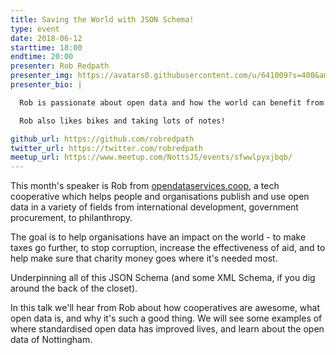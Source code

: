 ```yaml
---
title: Saving the World with JSON Schema!
type: event
date: 2018-06-12
starttime: 18:00
endtime: 20:00
presenter: Rob Redpath
presenter_img: https://avatars0.githubusercontent.com/u/641009?s=400&amp;v=4
presenter_bio: |

  Rob is passionate about open data and how the world can benefit from sharing more.

  Rob also likes bikes and taking lots of notes!

github_url: https://github.com/robredpath
twitter_url: https://twitter.com/robredpath
meetup_url: https://www.meetup.com/NottsJS/events/sfwwlpyxjbqb/
---
```


This month's speaker is Rob from
[opendataservices.coop](http://opendataservices.coop/), a tech cooperative which
helps people and organisations publish and use open data in a variety of fields
from international development, government procurement, to philanthropy.

The goal is to help organisations have an impact on the world - to make taxes go
further, to stop corruption, increase the effectiveness of aid, and to help make
sure that charity money goes where it's needed most.

Underpinning all of this JSON Schema (and some XML Schema, if you dig around the
back of the closet).

In this talk we'll hear from Rob about how cooperatives are awesome, what open
data is, and why it's such a good thing. We will see some examples of where
standardised open data has improved lives, and learn about the open data of
Nottingham.
